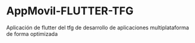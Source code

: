 # AppMovil-FLUTTER-TFG
Aplicación de flutter del tfg de desarrollo de aplicaciones multiplataforma de forma optimizada
